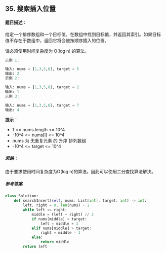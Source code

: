 ## 35. 搜索插入位置

#### 题目描述：

给定一个排序数组和一个目标值，在数组中找到目标值，并返回其索引。如果目标值不存在于数组中，返回它将会被按顺序插入的位置。

请必须使用时间复杂度为 O(log n) 的算法。

```python
示例 1:

输入: nums = [1,3,5,6], target = 5
输出: 2
示例 2:

输入: nums = [1,3,5,6], target = 2
输出: 1
示例 3:

输入: nums = [1,3,5,6], target = 7
输出: 4
```

**提示**：

- 1 <= nums.length <= 10^4
- -10^4 <= nums[i] <= 10^4
- nums 为 无重复元素 的 升序 排列数组
- -10^4 <= target <= 10^4

##### 思路：

由于要求使用时间复杂度为O(log n)的算法。因此可以使用二分查找算法解决。

##### 参考答案

```python
class Solution:
    def searchInsert(self, nums: List[int], target: int) -> int:
        left, right = 0, len(nums) - 1
        while left <= right:
            middle = (left + right) // 2
            if nums[middle] < target:
                left = middle + 1
            elif nums[middle] > target:
                right = middle - 1
            else:
                return middle
        return left
```

